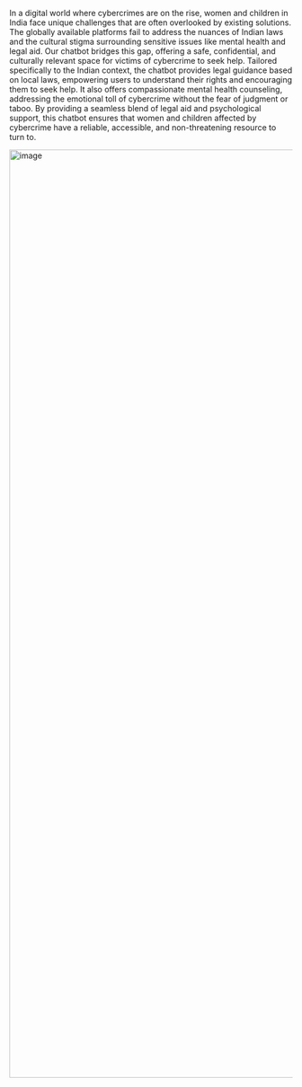 In a digital world where cybercrimes are on the rise, women and children in India face unique challenges that are often overlooked by existing solutions. The globally available platforms fail to address the nuances of Indian laws and the cultural stigma surrounding sensitive issues like mental health and legal aid. Our chatbot bridges this gap, offering a safe, confidential, and culturally relevant space for victims of cybercrime to seek help. Tailored specifically to the Indian context, the chatbot provides legal guidance based on local laws, empowering users to understand their rights and encouraging them to seek help. It also offers compassionate mental health counseling, addressing the emotional toll of cybercrime without the fear of judgment or taboo. By providing a seamless blend of legal aid and psychological support, this chatbot ensures that women and children affected by cybercrime have a reliable, accessible, and non-threatening resource to turn to.

<img width="2531" height="1653" alt="image" src="https://github.com/user-attachments/assets/ba6e66c6-654a-4033-8b4b-322a6b18c712" />
